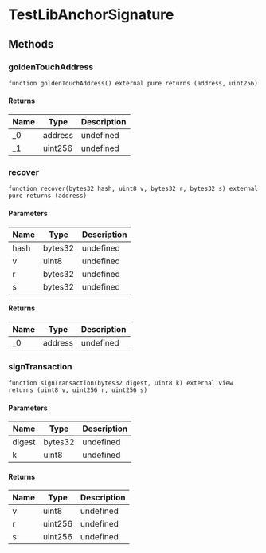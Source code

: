 # TestLibAnchorSignature

## Methods

### goldenTouchAddress

```solidity
function goldenTouchAddress() external pure returns (address, uint256)
```

#### Returns

| Name | Type    | Description |
| ---- | ------- | ----------- |
| \_0  | address | undefined   |
| \_1  | uint256 | undefined   |

### recover

```solidity
function recover(bytes32 hash, uint8 v, bytes32 r, bytes32 s) external pure returns (address)
```

#### Parameters

| Name | Type    | Description |
| ---- | ------- | ----------- |
| hash | bytes32 | undefined   |
| v    | uint8   | undefined   |
| r    | bytes32 | undefined   |
| s    | bytes32 | undefined   |

#### Returns

| Name | Type    | Description |
| ---- | ------- | ----------- |
| \_0  | address | undefined   |

### signTransaction

```solidity
function signTransaction(bytes32 digest, uint8 k) external view returns (uint8 v, uint256 r, uint256 s)
```

#### Parameters

| Name   | Type    | Description |
| ------ | ------- | ----------- |
| digest | bytes32 | undefined   |
| k      | uint8   | undefined   |

#### Returns

| Name | Type    | Description |
| ---- | ------- | ----------- |
| v    | uint8   | undefined   |
| r    | uint256 | undefined   |
| s    | uint256 | undefined   |
